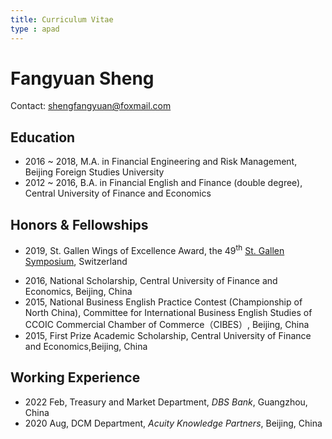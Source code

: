 ```yaml
---
title: Curriculum Vitae
type : apad
---
```

# Fangyuan Sheng
Contact: shengfangyuan@foxmail.com
<!-- Contact: [Email](/files/email.png) -->

## Education

- 2016 ~ 2018, M.A. in Financial Engineering and Risk Management, Beijing Foreign Studies University 
- 2012 ~ 2016, B.A. in Financial English and Finance (double degree), Central University of Finance and Economics

## Honors & Fellowships

- 2019, St. Gallen Wings of Excellence Award, the 49<sup>th</sup> [St. Gallen Symposium](https://www.symposium.org/), Switzerland
<!--   - One of 100 winners selected from nearly 1,000 contestants, representing 350 universities and 109 nationalities -->
- 2016, National Scholarship, Central University of Finance and Economics, Beijing, China
- 2015, National Business English Practice Contest (Championship of North China), Committee for International Business English Studies of CCOIC Commercial Chamber of Commerce（CIBES）, Beijing, China
- 2015, First Prize Academic Scholarship, Central University of Finance and Economics,Beijing, China


## Working Experience
- 2022 Feb, Treasury and Market Department, *DBS Bank*, Guangzhou, China
- 2020 Aug, DCM Department, *Acuity Knowledge Partners*, Beijing, China
